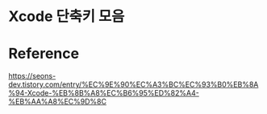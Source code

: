 # Xcode 단축키 모음

# Reference
https://seons-dev.tistory.com/entry/%EC%9E%90%EC%A3%BC%EC%93%B0%EB%8A%94-Xcode-%EB%8B%A8%EC%B6%95%ED%82%A4-%EB%AA%A8%EC%9D%8C  
